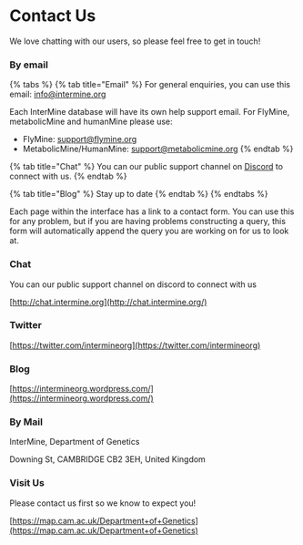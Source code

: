 # Contact Us

We love chatting with our users, so please feel free to get in touch!

### By email

{% tabs %}
{% tab title="Email" %}
For general enquiries, you can use this email: [info@intermine.org ](mailto:info%40intermine.org)

Each InterMine database will have its own help support email. For FlyMine, metabolicMine and humanMine please use:

* FlyMine: [support@flymine.org](mailto:support%40flymine.org)
* MetabolicMine/HumanMine: [support@metabolicmine.org](mailto:support%40metabolicmine.org)
{% endtab %}

{% tab title="Chat" %}
You can our public support channel on [Discord](http://chat.intermine.org%20) to connect with us. 
{% endtab %}

{% tab title="Blog" %}
Stay up to date 
{% endtab %}
{% endtabs %}





Each page within the interface has a link to a contact form. You can use this for any problem, but if you are having problems constructing a query, this form will automatically append the query you are working on for us to look at.

### Chat

You can our public support channel on discord to connect with us

[http://chat.intermine.org](http://chat.intermine.org/) 

### Twitter

[https://twitter.com/intermineorg](https://twitter.com/intermineorg)

### Blog

[https://intermineorg.wordpress.com/](https://intermineorg.wordpress.com/)

### By Mail

InterMine, Department of Genetics

Downing St, CAMBRIDGE CB2 3EH, United Kingdom

### Visit Us

Please contact us first so we know to expect you!

[https://map.cam.ac.uk/Department+of+Genetics](https://map.cam.ac.uk/Department+of+Genetics)

